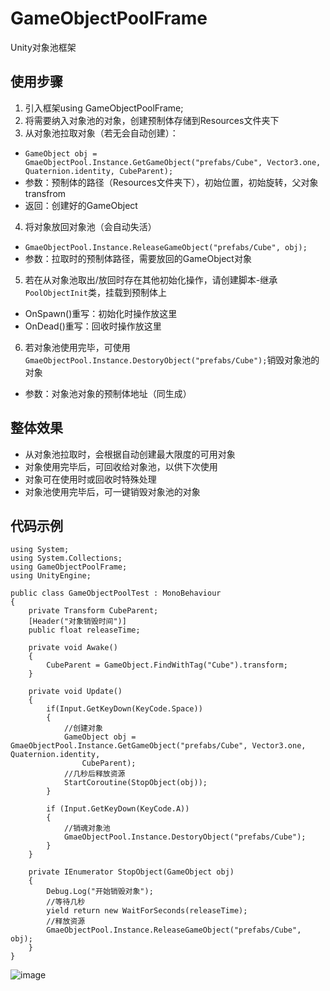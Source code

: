 # GameObjectPoolFrame
Unity对象池框架
## 使用步骤
1. 引入框架using GameObjectPoolFrame;
2. 将需要纳入对象池的对象，创建预制体存储到Resources文件夹下
3. 从对象池拉取对象（若无会自动创建）：
  - `GameObject obj = GmaeObjectPool.Instance.GetGameObject("prefabs/Cube", Vector3.one, Quaternion.identity,
                CubeParent);`
  - 参数：预制体的路径（Resources文件夹下），初始位置，初始旋转，父对象transfrom
  - 返回：创建好的GameObject
4. 将对象放回对象池（会自动失活）
  - `GmaeObjectPool.Instance.ReleaseGameObject("prefabs/Cube", obj);`
  - 参数：拉取时的预制体路径，需要放回的GameObject对象
5. 若在从对象池取出/放回时存在其他初始化操作，请创建脚本-继承`PoolObjectInit`类，挂载到预制体上
  - OnSpawn()重写：初始化时操作放这里
  - OnDead()重写：回收时操作放这里
6. 若对象池使用完毕，可使用`GmaeObjectPool.Instance.DestoryObject("prefabs/Cube");`销毁对象池的对象
  - 参数：对象池对象的预制体地址（同生成）
## 整体效果
- 从对象池拉取时，会根据自动创建最大限度的可用对象
- 对象使用完毕后，可回收给对象池，以供下次使用
- 对象可在使用时或回收时特殊处理
- 对象池使用完毕后，可一键销毁对象池的对象

## 代码示例
```
using System;
using System.Collections;
using GameObjectPoolFrame;
using UnityEngine;

public class GameObjectPoolTest : MonoBehaviour
{
    private Transform CubeParent;
    [Header("对象销毁时间")]
    public float releaseTime;

    private void Awake()
    {
        CubeParent = GameObject.FindWithTag("Cube").transform;
    }

    private void Update()
    {
        if(Input.GetKeyDown(KeyCode.Space))
        {
            //创建对象
            GameObject obj = GmaeObjectPool.Instance.GetGameObject("prefabs/Cube", Vector3.one, Quaternion.identity,
                CubeParent);
            //几秒后释放资源
            StartCoroutine(StopObject(obj));
        }

        if (Input.GetKeyDown(KeyCode.A))
        {
            //销魂对象池
            GmaeObjectPool.Instance.DestoryObject("prefabs/Cube");
        }
    }

    private IEnumerator StopObject(GameObject obj)
    {
        Debug.Log("开始销毁对象");
        //等待几秒
        yield return new WaitForSeconds(releaseTime);
        //释放资源
        GmaeObjectPool.Instance.ReleaseGameObject("prefabs/Cube", obj);
    }
}
```
![image](https://github.com/7habit/GameObjectPoolFrame/assets/16428251/c5587948-8b05-4447-a7f1-9fcdc908e97d)


